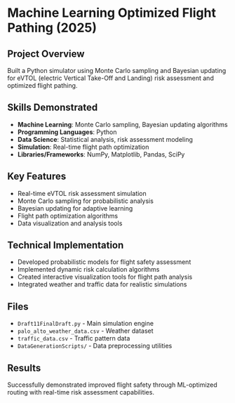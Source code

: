 # Machine Learning Optimized Flight Pathing (2025)

## Project Overview
Built a Python simulator using Monte Carlo sampling and Bayesian updating for eVTOL (electric Vertical Take-Off and Landing) risk assessment and optimized flight pathing.

## Skills Demonstrated
- **Machine Learning**: Monte Carlo sampling, Bayesian updating algorithms
- **Programming Languages**: Python
- **Data Science**: Statistical analysis, risk assessment modeling
- **Simulation**: Real-time flight path optimization
- **Libraries/Frameworks**: NumPy, Matplotlib, Pandas, SciPy

## Key Features
- Real-time eVTOL risk assessment simulation
- Monte Carlo sampling for probabilistic analysis
- Bayesian updating for adaptive learning
- Flight path optimization algorithms
- Data visualization and analysis tools

## Technical Implementation
- Developed probabilistic models for flight safety assessment
- Implemented dynamic risk calculation algorithms
- Created interactive visualization tools for flight path analysis
- Integrated weather and traffic data for realistic simulations

## Files
- `Draft11FinalDraft.py` - Main simulation engine
- `palo_alto_weather_data.csv` - Weather dataset
- `traffic_data.csv` - Traffic pattern data
- `DataGenerationScripts/` - Data preprocessing utilities

## Results
Successfully demonstrated improved flight safety through ML-optimized routing with real-time risk assessment capabilities.
